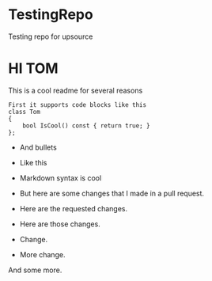 # TestingRepo
Testing repo for upsource

HI TOM
======

This is a cool readme for several reasons

    First it supports code blocks like this
    class Tom
    {
        bool IsCool() const { return true; }        
    };
    
* And bullets
* Like this
* Markdown syntax is cool

* But here are some changes that I made in a pull request.

* Here are the requested changes. 

* Here are those changes.

* Change.

* More change.

And some more.